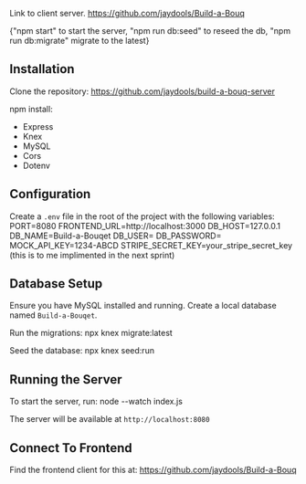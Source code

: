 Link to client server. https://github.com/jaydools/Build-a-Bouq

{"npm start" to start the server, "npm run db:seed" to reseed the db, "npm run db:migrate" migrate
to the latest}

## Installation

Clone the repository: https://github.com/jaydools/build-a-bouq-server

npm install:

-   Express
-   Knex
-   MySQL
-   Cors
-   Dotenv

## Configuration

Create a `.env` file in the root of the project with the following variables:
PORT=8080
FRONTEND_URL=http://localhost:3000
DB_HOST=127.0.0.1
DB_NAME=Build-a-Bouqet
DB_USER=<user>
DB_PASSWORD=<password>
MOCK_API_KEY=1234-ABCD
STRIPE_SECRET_KEY=your_stripe_secret_key (this is to me implimented in the next sprint)

## Database Setup

Ensure you have MySQL installed and running.
Create a local database named `Build-a-Bouqet`.

Run the migrations:
npx knex migrate:latest

Seed the database:
npx knex seed:run

## Running the Server

To start the server, run:
node --watch index.js

The server will be available at `http://localhost:8080`

## Connect To Frontend

Find the frontend client for this at:
https://github.com/jaydools/Build-a-Bouq

